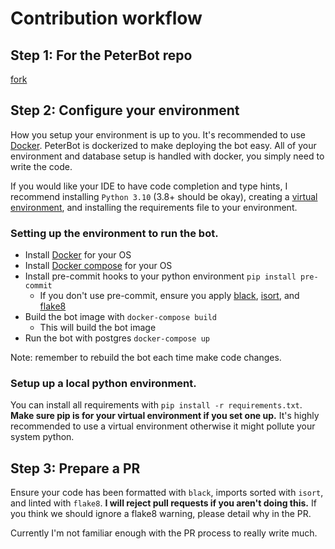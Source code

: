 # Contribution workflow

## Step 1: For the PeterBot repo

[fork](images/Fork.png)

## Step 2: Configure your environment

How you setup your environment is up to you. It's recommended to use [Docker](https://www.docker.com/). PeterBot is dockerized to make deploying the bot easy. All of your environment and database setup is handled with docker, you simply need to write the code.

If you would like your IDE to have code completion and type hints, I recommend installing `Python 3.10` (3.8+ should be okay), creating a [virtual environment](https://realpython.com/python-virtual-environments-a-primer/), and installing the requirements file to your environment.

### Setting up the environment to run the bot.

* Install [Docker](https://docs.docker.com/get-docker/) for your OS
* Install [Docker compose](https://docs.docker.com/compose/install/) for your OS
* Install pre-commit hooks to your python environment `pip install pre-commit`
  * If you don't use pre-commit, ensure you apply [black](https://github.com/psf/black), [isort](https://pycqa.github.io/isort/), and [flake8](https://flake8.pycqa.org/en/latest/)
* Build the bot image with `docker-compose build`
  * This will build the bot image
* Run the bot with postgres `docker-compose up`

Note: remember to rebuild the bot each time make code changes.

### Setup up a local python environment.

You can install all requirements with `pip install -r requirements.txt`. **Make sure pip is for your virtual environment if you set one up.** It's highly recommended to use a virtual environment otherwise it might pollute your system python.

## Step 3: Prepare a PR

Ensure your code has been formatted with `black`, imports sorted with `isort`, and linted with `flake8`. **I will reject pull requests if you aren't doing this.**
If you think we should ignore a flake8 warning, please detail why in the PR.

Currently I'm not familiar enough with the PR process to really write much.